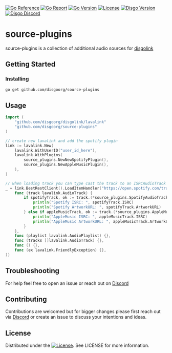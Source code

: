[![Go Reference](https://pkg.go.dev/badge/github.com/disgoorg/source-extensions-plugin.svg)](https://pkg.go.dev/github.com/disgoorg/source-extensions-plugin)
[![Go Report](https://goreportcard.com/badge/github.com/disgoorg/source-extensions-plugin)](https://goreportcard.com/report/github.com/disgoorg/source-extensions-plugin)
[![Go Version](https://img.shields.io/github/go-mod/go-version/disgoorg/source-extensions-plugin)](https://golang.org/doc/devel/release.html)
[![License](https://img.shields.io/badge/License-Apache%202.0-blue.svg)](https://github.com/disgoorg/source-extensions-plugin/blob/master/LICENSE)
[![Disgo Version](https://img.shields.io/github/v/tag/disgoorg/source-extensions-plugin?label=release)](https://github.com/disgoorg/source-extensions-plugin/releases/latest)
[![Disgo Discord](https://discord.com/api/guilds/817327181659111454/widget.png)](https://discord.gg/NFmvZYmZMF)

# source-plugins 

source-plugins is a collection of additional audio sources for [disgolink](https://github.com/disgoorg/disgolink)

## Getting Started

### Installing

```sh
go get github.com/disgoorg/source-plugins
```

## Usage

```go
import (
    "github.com/disgoorg/disgolink/lavalink"
    "github.com/disgoorg/source-plugins"
)

// create new lavalink and add the spotify plugin
link := lavalink.New(
    lavalink.WithUserID("user_id_here"),
    lavalink.WithPlugins(
        source_plugins.NewNewSpotifyPlugin(),
        source_plugins.NewAppleMusicPlugin(),
    ),
)

// when loading track you can type cast the track to an ISRCAudioTrack to access extra data
_ = link.BestRestClient().LoadItemHandler("https://open.spotify.com/track/3yk51U329nwdpeIHV0O5ez", lavalink.NewResultHandler(
    func (track lavalink.AudioTrack) {
        if spotifyTrack, ok := track.(*source_plugins.SpotifyAudioTrack); ok {
            println("Spotify ISRC: ", spotifyTrack.ISRC)
            println("Spotify ArtworkURL: ", spotifyTrack.ArtworkURL)
        } else if appleMusicTrack, ok := track.(*source_plugins.AppleMusicAudioTrack); ok {
            println("AppleMusic ISRC: ", appleMusicTrack.ISRC)
            println("AppleMusic ArtworkURL: ", appleMusicTrack.ArtworkURL)
        }
    },
    func (playlist lavalink.AudioPlaylist) {},
    func (tracks []lavalink.AudioTrack) {},
    func () {},
    func (ex lavalink.FriendlyException) {},
))
```

## Troubleshooting

For help feel free to open an issue or reach out on [Discord](https://discord.gg/NFmvZYmZMF)

## Contributing

Contributions are welcomed but for bigger changes please first reach out via [Discord](https://discord.gg/NFmvZYmZMF) or create an issue to discuss your intentions and ideas.

## License

Distributed under the [![License](https://img.shields.io/badge/License-Apache%202.0-blue.svg)](https://github.com/disgoorg/source-extensions-plugin/blob/master/LICENSE). See LICENSE for more information.

